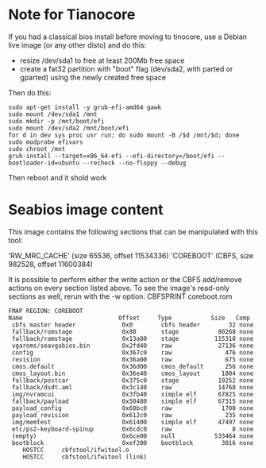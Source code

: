 # Note for Tianocore
If you had a classical bios install before moving to tinocore, use a Debian live image (or any other disto) and do this:

* resize /dev/sda1 to free at least 200Mb free space
* create a fat32 partition with "boot" flag (dev/sda2, with parted or gparted) using the newly created free space

Then do this:
```
sudo apt-get install -y grub-efi-amd64 gawk
sudo mount /dev/sda1 /mnt
sudo mkdir -p /mnt/boot/efi
sudo mount /dev/sda2 /mnt/boot/efi
for d in dev sys proc usr run; do sudo mount -B /$d /mnt/$d; done
sudo modprobe efivars
sudo chroot /mnt
grub-install --target=x86_64-efi --efi-directory=/boot/efi --bootloader-id=ubuntu --recheck --no-floppy --debug
```

Then reboot and it shold work

# Seabios image content
This image contains the following sections that can be manipulated with this tool:

'RW_MRC_CACHE' (size 65536, offset 11534336)
'COREBOOT' (CBFS, size 982528, offset 11600384)

It is possible to perform either the write action or the CBFS add/remove actions on every section listed above.
To see the image's read-only sections as well, rerun with the -w option.
    CBFSPRINT  coreboot.rom
```
FMAP REGION: COREBOOT
Name                           Offset     Type           Size   Comp
 cbfs master header             0x0        cbfs header        32 none
 fallback/romstage              0x80       stage           80268 none
 fallback/ramstage              0x13a80    stage          115318 none
 vgaroms/seavgabios.bin         0x2fd40    raw             27136 none
 config                         0x367c0    raw               476 none
 revision                       0x36a00    raw               675 none
 cmos.default                   0x36d00    cmos_default      256 none
 cmos_layout.bin                0x36e40    cmos_layout      1804 none
 fallback/postcar               0x375c0    stage           19252 none
 fallback/dsdt.aml              0x3c140    raw             14768 none
 img/nvramcui                   0x3fb40    simple elf      67825 none
 fallback/payload               0x50480    simple elf      67315 none
 payload_config                 0x60bc0    raw              1700 none
 payload_revision               0x612c0    raw               235 none
 img/memtest                    0x61400    simple elf      47497 none
 etc/ps2-keyboard-spinup        0x6cdc0    raw                 8 none
 (empty)                        0x6ce00    null           533464 none
 bootblock                      0xef200    bootblock        3016 none
    HOSTCC     cbfstool/ifwitool.o
    HOSTCC     cbfstool/ifwitool (link)
```
